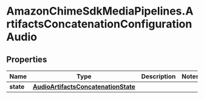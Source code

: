 # AmazonChimeSdkMediaPipelines.ArtifactsConcatenationConfigurationAudio

## Properties

Name | Type | Description | Notes
------------ | ------------- | ------------- | -------------
**state** | [**AudioArtifactsConcatenationState**](AudioArtifactsConcatenationState.md) |  | 



